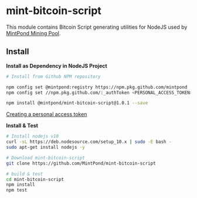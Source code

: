 mint-bitcoin-script
==========

This module contains Bitcoin Script generating utilities for NodeJS used by [MintPond Mining Pool](https://mintpond.com).

## Install ##
__Install as Dependency in NodeJS Project__
```bash
# Install from Github NPM repository

npm config set @mintpond:registry https://npm.pkg.github.com/mintpond
npm config set //npm.pkg.github.com/:_authToken <PERSONAL_ACCESS_TOKEN>

npm install @mintpond/mint-bitcoin-script@1.0.1 --save
```
[Creating a personal access token](https://help.github.com/en/github/authenticating-to-github/creating-a-personal-access-token-for-the-command-line)

__Install & Test__
```bash
# Install nodejs v10
curl -sL https://deb.nodesource.com/setup_10.x | sudo -E bash -
sudo apt-get install nodejs -y

# Download mint-bitcoin-script
git clone https://github.com/MintPond/mint-bitcoin-script

# build & test
cd mint-bitcoin-script
npm install
npm test
``` 